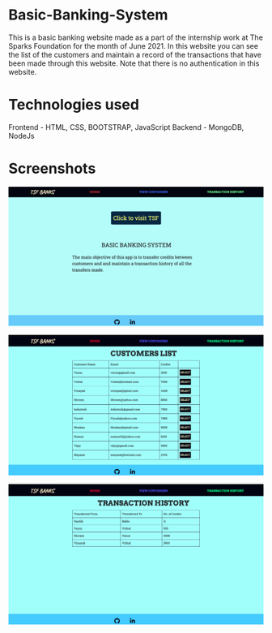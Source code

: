 # Basic-Banking-System
This is a basic banking website made as a part of the internship work at The Sparks Foundation for the month of June 2021. 
In this website you can see the list of the customers and maintain a record of the transactions that have been made through this website.
Note that there is no authentication in this website. 

# Technologies used

Frontend - HTML, CSS, BOOTSTRAP, JavaScript
Backend - MongoDB, NodeJs

# Screenshots

![Home Page](/public/imgs/home.png)

![Customer List](/public/imgs/customers.png)

![Transaction History Page](/public/imgs/history.png)


